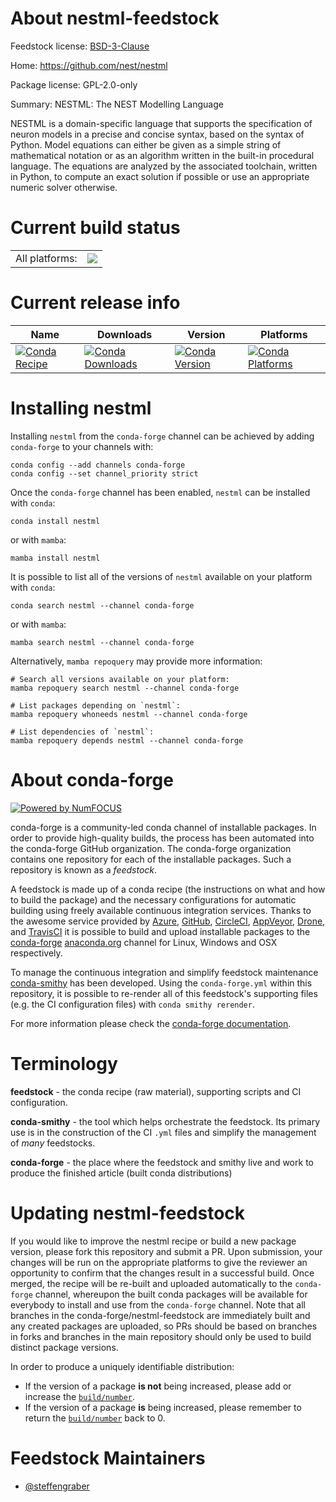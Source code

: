 About nestml-feedstock
======================

Feedstock license: [BSD-3-Clause](https://github.com/conda-forge/nestml-feedstock/blob/main/LICENSE.txt)

Home: https://github.com/nest/nestml

Package license: GPL-2.0-only

Summary: NESTML: The NEST Modelling Language

NESTML is a domain-specific language that supports the specification
of neuron models in a precise and concise syntax, based on the syntax
of Python. Model equations can either be given as a simple string of
mathematical notation or as an algorithm written in the built-in
procedural language. The equations are analyzed by the associated
toolchain, written in Python, to compute an exact solution if possible
or use an appropriate numeric solver otherwise.


Current build status
====================


<table><tr><td>All platforms:</td>
    <td>
      <a href="https://dev.azure.com/conda-forge/feedstock-builds/_build/latest?definitionId=22452&branchName=main">
        <img src="https://dev.azure.com/conda-forge/feedstock-builds/_apis/build/status/nestml-feedstock?branchName=main">
      </a>
    </td>
  </tr>
</table>

Current release info
====================

| Name | Downloads | Version | Platforms |
| --- | --- | --- | --- |
| [![Conda Recipe](https://img.shields.io/badge/recipe-nestml-green.svg)](https://anaconda.org/conda-forge/nestml) | [![Conda Downloads](https://img.shields.io/conda/dn/conda-forge/nestml.svg)](https://anaconda.org/conda-forge/nestml) | [![Conda Version](https://img.shields.io/conda/vn/conda-forge/nestml.svg)](https://anaconda.org/conda-forge/nestml) | [![Conda Platforms](https://img.shields.io/conda/pn/conda-forge/nestml.svg)](https://anaconda.org/conda-forge/nestml) |

Installing nestml
=================

Installing `nestml` from the `conda-forge` channel can be achieved by adding `conda-forge` to your channels with:

```
conda config --add channels conda-forge
conda config --set channel_priority strict
```

Once the `conda-forge` channel has been enabled, `nestml` can be installed with `conda`:

```
conda install nestml
```

or with `mamba`:

```
mamba install nestml
```

It is possible to list all of the versions of `nestml` available on your platform with `conda`:

```
conda search nestml --channel conda-forge
```

or with `mamba`:

```
mamba search nestml --channel conda-forge
```

Alternatively, `mamba repoquery` may provide more information:

```
# Search all versions available on your platform:
mamba repoquery search nestml --channel conda-forge

# List packages depending on `nestml`:
mamba repoquery whoneeds nestml --channel conda-forge

# List dependencies of `nestml`:
mamba repoquery depends nestml --channel conda-forge
```


About conda-forge
=================

[![Powered by
NumFOCUS](https://img.shields.io/badge/powered%20by-NumFOCUS-orange.svg?style=flat&colorA=E1523D&colorB=007D8A)](https://numfocus.org)

conda-forge is a community-led conda channel of installable packages.
In order to provide high-quality builds, the process has been automated into the
conda-forge GitHub organization. The conda-forge organization contains one repository
for each of the installable packages. Such a repository is known as a *feedstock*.

A feedstock is made up of a conda recipe (the instructions on what and how to build
the package) and the necessary configurations for automatic building using freely
available continuous integration services. Thanks to the awesome service provided by
[Azure](https://azure.microsoft.com/en-us/services/devops/), [GitHub](https://github.com/),
[CircleCI](https://circleci.com/), [AppVeyor](https://www.appveyor.com/),
[Drone](https://cloud.drone.io/welcome), and [TravisCI](https://travis-ci.com/)
it is possible to build and upload installable packages to the
[conda-forge](https://anaconda.org/conda-forge) [anaconda.org](https://anaconda.org/)
channel for Linux, Windows and OSX respectively.

To manage the continuous integration and simplify feedstock maintenance
[conda-smithy](https://github.com/conda-forge/conda-smithy) has been developed.
Using the ``conda-forge.yml`` within this repository, it is possible to re-render all of
this feedstock's supporting files (e.g. the CI configuration files) with ``conda smithy rerender``.

For more information please check the [conda-forge documentation](https://conda-forge.org/docs/).

Terminology
===========

**feedstock** - the conda recipe (raw material), supporting scripts and CI configuration.

**conda-smithy** - the tool which helps orchestrate the feedstock.
                   Its primary use is in the construction of the CI ``.yml`` files
                   and simplify the management of *many* feedstocks.

**conda-forge** - the place where the feedstock and smithy live and work to
                  produce the finished article (built conda distributions)


Updating nestml-feedstock
=========================

If you would like to improve the nestml recipe or build a new
package version, please fork this repository and submit a PR. Upon submission,
your changes will be run on the appropriate platforms to give the reviewer an
opportunity to confirm that the changes result in a successful build. Once
merged, the recipe will be re-built and uploaded automatically to the
`conda-forge` channel, whereupon the built conda packages will be available for
everybody to install and use from the `conda-forge` channel.
Note that all branches in the conda-forge/nestml-feedstock are
immediately built and any created packages are uploaded, so PRs should be based
on branches in forks and branches in the main repository should only be used to
build distinct package versions.

In order to produce a uniquely identifiable distribution:
 * If the version of a package **is not** being increased, please add or increase
   the [``build/number``](https://docs.conda.io/projects/conda-build/en/latest/resources/define-metadata.html#build-number-and-string).
 * If the version of a package **is** being increased, please remember to return
   the [``build/number``](https://docs.conda.io/projects/conda-build/en/latest/resources/define-metadata.html#build-number-and-string)
   back to 0.

Feedstock Maintainers
=====================

* [@steffengraber](https://github.com/steffengraber/)

